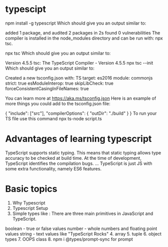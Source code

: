 # typescipt
npm install -g typescript
Which should give you an output similar to:

added 1 package, and audited 2 packages in 2s
found 0 vulnerabilities
The compiler is installed in the node_modules directory and can be run with: npx tsc.

npx tsc
Which should give you an output similar to:

Version 4.5.5
tsc: The TypeScript Compiler - Version 4.5.5
npx tsc --init
Which should give you an output similar to:

Created a new tsconfig.json with:
TS
  target: es2016
  module: commonjs
  strict: true
  esModuleInterop: true
  skipLibCheck: true
  forceConsistentCasingInFileNames: true

You can learn more at https://aka.ms/tsconfig.json
Here is an example of more things you could add to the tsconfig.json file:

{
  "include": ["src"],
  "compilerOptions": {
    "outDir": "./build"
  }
}
To run your TS file use this command 
npx ts-node script.ts

# Advantages of learning typescript
TypeScript supports static typing. This means that static typing allows type accuracy to be checked at build time.
At the time of development, TypeScript identifies the compilation bugs. ...
TypeScript is just JS with some extra functionality, namely ES6 features.

# Basic topics 

1. Why Typescript
2. Typescript Setup
3. Simple types like : There are three main primitives in JavaScript and TypeScript.

boolean - true or false values
number - whole numbers and floating point values
string - text values like "TypeScript Rocks"
4. array
5. tuple
6. object types
7. OOPS class
8. npm i @types/prompt-sync for prompt
